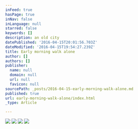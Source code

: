 ```yaml
---
inFeed: true
hasPage: true
inNav: false
inLanguage: null
starred: false
keywords: []
description: an old city
datePublished: '2016-04-15T20:01:56.703Z'
dateModified: '2016-04-15T19:54:27.239Z'
title: Early morning walk alone
author: []
authors: []
publisher:
  name: null
  domain: null
  url: null
  favicon: null
sourcePath: _posts/2016-04-15-early-morning-walk-alone.md
published: true
url: early-morning-walk-alone/index.html
_type: Article

---
```

![](https://the-grid-user-content.s3-us-west-2.amazonaws.com/88fb5bb4-e577-4729-a9e0-6a493a39bd74.jpg)
![](https://the-grid-user-content.s3-us-west-2.amazonaws.com/4e673409-ce2a-4bcc-a04e-a2da6be255ae.jpg)
![](https://the-grid-user-content.s3-us-west-2.amazonaws.com/23398565-a814-4cdf-a3be-e0dd38162ed1.jpg)
![](https://the-grid-user-content.s3-us-west-2.amazonaws.com/79513e14-b18c-4c5c-9913-c8424e00674e.jpg)